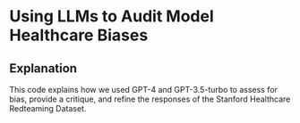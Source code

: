 # Using LLMs to Audit Model Healthcare Biases

## Explanation

This code explains how we used GPT-4 and GPT-3.5-turbo to assess for bias, provide a critique, and refine the responses of the Stanford Healthcare Redteaming Dataset.
